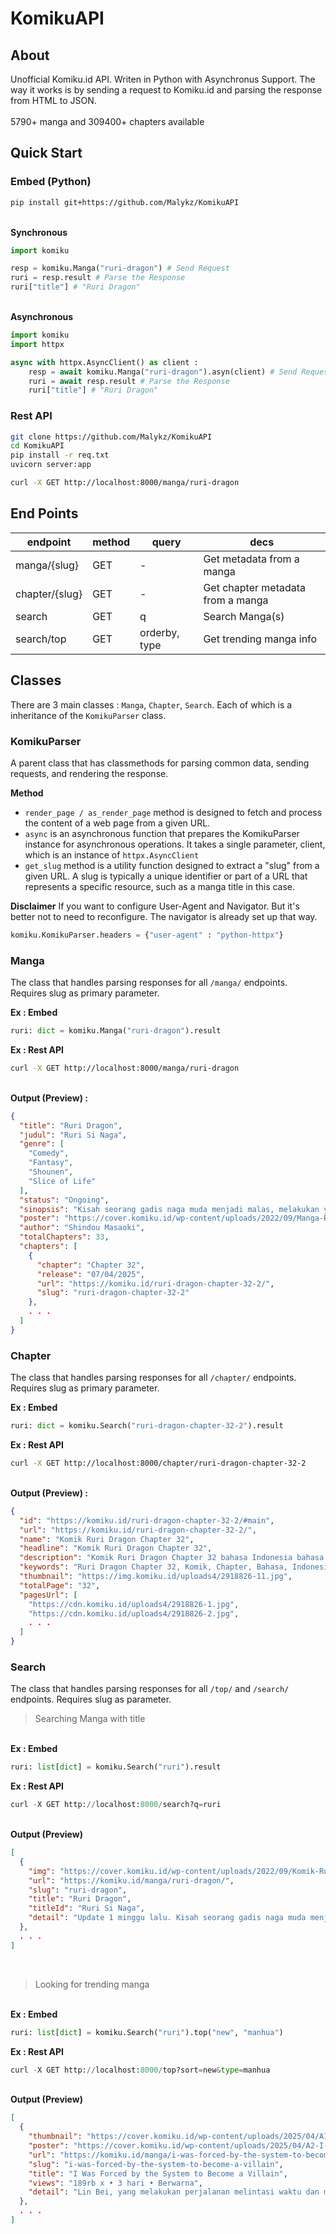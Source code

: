 # KomikuAPI
## About
Unofficial Komiku.id API. Writen in Python with Asynchronus Support. The way it works is by sending a request to Komiku.id and parsing the response from HTML to JSON.
<br><br>5790+ manga and 309400+ chapters available

## Quick Start
### Embed (Python)
```bash
pip install git+https://github.com/Malykz/KomikuAPI
```
<br><b>Synchronous</b>
```python
import komiku

resp = komiku.Manga("ruri-dragon") # Send Request
ruri = resp.result # Parse the Response
ruri["title"] # "Ruri Dragon"
```
<br><b>Asynchronous</b>
```python
import komiku
import httpx

async with httpx.AsyncClient() as client :
    resp = await komiku.Manga("ruri-dragon").asyn(client) # Send Request
    ruri = await resp.result # Parse the Response
    ruri["title"] # "Ruri Dragon"
```
### Rest API
```bash
git clone https://github.com/Malykz/KomikuAPI
cd KomikuAPI
pip install -r req.txt
uvicorn server:app
```
```bash
curl -X GET http://localhost:8000/manga/ruri-dragon
```

## End Points
| endpoint | method | query | decs |
|---|---|---|---|
| manga/{slug} | GET | - | Get metadata from a manga |
|chapter/{slug}| GET | - | Get chapter metadata from a manga |
|search | GET | q | Search Manga(s) |
|search/top| GET | orderby, type | Get trending manga info |

## Classes
There are 3 main classes : `Manga`, `Chapter`, `Search`. Each of which is a inheritance of the `KomikuParser` class.
### KomikuParser
A parent class that has classmethods for parsing common data, sending requests, and rendering the response.

<b>Method</b>
<ul>
    <li><code>render_page / as_render_page</code> method is designed to fetch and process the content of a web page from a given URL.</li>
    <li><code>async</code> is an asynchronous function that prepares the KomikuParser instance for asynchronous operations. It takes a single parameter, client, which is an instance of <code>httpx.AsyncClient</code></li>
    <li><code>get_slug</code> method is a utility function designed to extract a "slug" from a given URL. A slug is typically a unique identifier or part of a URL that represents a specific resource, such as a manga title in this case.</li>        
</ul>

<b>Disclaimer</b>
If you want to configure User-Agent and Navigator. But it's better not to need to reconfigure. The navigator is already set up that way.
```python
komiku.KomikuParser.headers = {"user-agent" : "python-httpx"}
```
### Manga
The class that handles parsing responses for all `/manga/` endpoints. Requires slug as primary parameter.

<b>Ex : Embed</b>
```python
ruri: dict = komiku.Manga("ruri-dragon").result
```
<b>Ex : Rest API</b>
```bash
curl -X GET http://localhost:8000/manga/ruri-dragon
```
<b><br>Output (Preview) :</b>
```json
{
  "title": "Ruri Dragon",
  "judul": "Ruri Si Naga",
  "genre": [
    "Comedy",
    "Fantasy",
    "Shounen",
    "Slice of Life"
  ],
  "status": "Ongoing",
  "sinopsis": "Kisah seorang gadis naga muda menjadi malas, melakukan yang terbaik ...",
  "poster": "https://cover.komiku.id/wp-content/uploads/2022/09/Manga-Ruri-Dragon.jpg",
  "author": "Shindou Masaoki",
  "totalChapters": 33,
  "chapters": [
    {
      "chapter": "Chapter 32",
      "release": "07/04/2025",
      "url": "https://komiku.id/ruri-dragon-chapter-32-2/",
      "slug": "ruri-dragon-chapter-32-2"
    },
    . . .
  ]
}  
```
### Chapter
The class that handles parsing responses for all `/chapter/` endpoints. Requires slug as primary parameter.

<b>Ex : Embed</b>
```python
ruri: dict = komiku.Search("ruri-dragon-chapter-32-2").result
```
<b>Ex : Rest API</b>
```bash
curl -X GET http://localhost:8000/chapter/ruri-dragon-chapter-32-2
```
<b><br>Output (Preview) :</b>
```json
{
  "id": "https://komiku.id/ruri-dragon-chapter-32-2/#main",
  "url": "https://komiku.id/ruri-dragon-chapter-32-2/",
  "name": "Komik Ruri Dragon Chapter 32",
  "headline": "Komik Ruri Dragon Chapter 32",
  "description": "Komik Ruri Dragon Chapter 32 bahasa Indonesia bahasa Indonesia bisa kamu baca di Komiku dengan kualitas gambar terbaik.",
  "keywords": "Ruri Dragon Chapter 32, Komik, Chapter, Bahasa, Indonesia, Indo, Baca",
  "thumbnail": "https://img.komiku.id/uploads4/2918826-11.jpg",
  "totalPage": "32",
  "pagesUrl": [
    "https://cdn.komiku.id/uploads4/2918826-1.jpg",
    "https://cdn.komiku.id/uploads4/2918826-2.jpg",
    . . .
  ]  
}  
```
### Search
The class that handles parsing responses for all `/top/` and `/search/` endpoints. Requires slug as parameter.

> Searching Manga with title

<br><b>Ex : Embed</b>
```python
ruri: list[dict] = komiku.Search("ruri").result
```
<b>Ex : Rest API</b>
```python
curl -X GET http://localhost:8000/search?q=ruri
```
<b><br>Output (Preview)</b>
```json
[
  {
    "img": "https://cover.komiku.id/wp-content/uploads/2022/09/Komik-Ruri-Dragon.jpg",
    "url": "https://komiku.id/manga/ruri-dragon/",
    "slug": "ruri-dragon",
    "title": "Ruri Dragon",
    "titleId": "Ruri Si Naga",
    "detail": "Update 1 minggu lalu. Kisah seorang gadis naga muda menjadi malas, melakukan yang terbaik ..."
  },
  . . .
]  
```
<br>

> Looking for trending manga

<br><b>Ex : Embed</b>
```python
ruri: list[dict] = komiku.Search("ruri").top("new", "manhua")
```
<b>Ex : Rest API</b>
```python
curl -X GET http://localhost:8000/top?sort=new&type=manhua
```
<b><br>Output (Preview)</b>
```json
[
  {
    "thumbnail": "https://cover.komiku.id/wp-content/uploads/2025/04/A1-I-Was-Forced-by-the-System-to-Become-a-Villain.jpg",
    "poster": "https://cover.komiku.id/wp-content/uploads/2025/04/A2-I-Was-Forced-by-the-System-to-Become-a-Villain.jpg",
    "url": "https://komiku.id/manga/i-was-forced-by-the-system-to-become-a-villain/",
    "slug": "i-was-forced-by-the-system-to-become-a-villain",
    "title": "I Was Forced by the System to Become a Villain",
    "views": "189rb x • 3 hari • Berwarna",
    "detail": "Lin Bei, yang melakukan perjalanan melintasi waktu dan menjadi saudara senior kedua dari Puncak Lingxi dari Sekte Qingyun,~"
  },
  . . .
]  
```